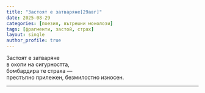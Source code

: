 ```yaml
---
title: "Застоят е затваряне[29авг]"
date: 2025-08-29
categories: [поезия, вътрешни монолози]
tags: [фрагменти, застой, страх]
layout: single
author_profile: true
---
```


<div class="poem3">

Застоят е затваряне <br/>
в окопи на сигурността, <br/>
бомбардира те страха — <br/>
престъпно прилежен, безмилостно износен. <br/>

<hr/>
</div>
